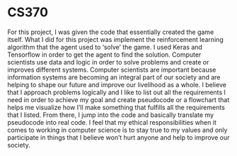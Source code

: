# CS370
For this project, I was given the code that essentially created the game itself. What I did for this project was implement the reinforcement learning algorithm that the agent used to ‘solve’ the game. I used Keras and Tensorflow in order to get the agent to find the solution. 
Computer scientists use data and logic in order to solve problems and create or improves different systems. Computer scientists are important because information systems are becoming an integral part of our society and are helping to shape our future and improve our livelihood as a whole. I believe that I approach problems logically and I like to list out all the requirements I need in order to achieve my goal and create pseudocode or a flowchart that helps me visualize how I’ll make something that fulfills all the requirements that I listed. From there, I jump into the code and basically translate my pseudocode into real code. I feel that my ethical responsibilities when it comes to working in computer science is to stay true to my values and only participate in things that I believe won’t hurt anyone and help to improve our society. 
